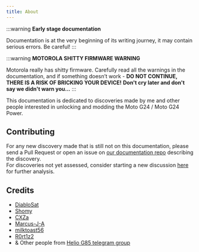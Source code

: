 ```yaml
---
title: About
---
```



:::warning
**Early stage documentation**

Documentation is at the very beginning of its writing journey, it may contain serious errors. Be careful!
:::

:::warning
**MOTOROLA SHITTY FIRMWARE WARNING**

Motorola really has shitty firmware.
Carefully read all the warnings in the documentation, and if something doesn’t work - **DO NOT CONTINUE, THERE IS A RISK OF BRICKING YOUR DEVICE!**
**Don't cry later and don't say we didn't warn you...**
:::

This documentation is dedicated to discoveries made by me and other people interested in unlocking and modding the Moto G24 / Moto G24 Power.

## Contributing

For any new discovery made that is still not on this documentation, please send a Pull Request or open an issue on [our documentation repo](https://github.com/moto-fogorow/documentation) describing the discovery.<br/>
For discoveries not yet assessed, consider starting a new discussion [here](https://github.com/orgs/moto-fogorow/discussions) for further analysis.

## Credits

- [DiabloSat](https://github.com/progzone122)
- [Shomy](https://github.com/shomykohai)
- [CXZa](https://github.com/cxzstuff)
- [Marcus-J-A](https://github.com/Marcus-J-A)
- [milktoast56](https://github.com/milktoast56)
- [R0rt1z2](https://github.com/R0rt1z2)
- & Other people from [Helio G85 telegram group](https://t.me/motoheliog85)